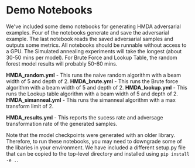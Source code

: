 # Demo Notebooks

We've included some demo notebooks for generating HMDA adversarial examples. Four of the notebooks generate and save the adversarial example. The last notebook reads the saved adversarial samples and outputs some metrics. All notebooks should be runnable without access to a GPU. The Simulated annealing experiments will take the longest (about 30-50 mins per model). For Brute Force and Lookup Table, the random forest model results will probably 50-60 mins.

**HMDA_random.yml** - This runs the naive random algorithm with a beam width of 5 and depth of 2.
**HMDA_brute.yml** - This runs the Brute force algorithm with a beam width of 5 and depth of 2.
**HMDA_lookup.yml** - This runs the Lookup table algorithm with a beam width of 5 and depth of 2.
**HMDA_simanneal.yml** - This runs the simanneal algorithm with a max transform limit of 2.

**HMDA_results.yml** - This reports the sucess rate and adversage transformation rate of the generated samples.

Note that the model checkpoints were generated with an older library. Therefore, to run these notebooks, you may need to downgrade some of the libaries in your environment. We have included a different setup.py file that can be copied to the top-level directory and installed using `pip install -e .`.
